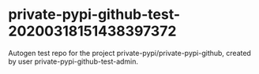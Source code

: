 # private-pypi-github-test-20200318151438397372
Autogen test repo for the project private-pypi/private-pypi-github, created by user private-pypi-github-test-admin.
